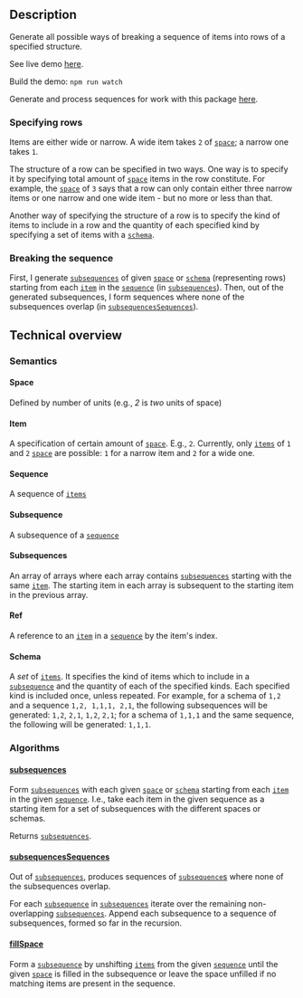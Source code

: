 ## Description
Generate all possible ways of breaking a sequence of items into rows of a specified structure.

See live demo [here](https://gottfried-github.github.io/fit-in-rows/demo/dist/index.html).

Build the demo: `npm run watch`

Generate and process sequences for work with this package [here](https://github.com/gottfried-github/fit-in-rows_sequences).

### Specifying rows
Items are either wide or narrow. A wide item takes `2` of [`space`](#space); a narrow one takes `1`.

The structure of a row can be specified in two ways. One way is to specify it by specifying total amount of [`space`](#space) items in the row constitute. For example, the [`space`](#space) of `3` says that a row can only contain either three narrow items or one narrow and one wide item - but no more or less than that.

Another way of specifying the structure of a row is to specify the kind of items to include in a row and the quantity of each specified kind by specifying a set of items with a [`schema`](#schema).

### Breaking the sequence
First, I generate [`subsequences`](#subsequence) of given [`space`](#space) or [`schema`](#schema) (representing rows) starting from each [`item`](#item) in the [`sequence`](#sequence) (in [`subsequences`](#algorithms)). Then, out of the generated subsequences, I form sequences where none of the subsequences overlap (in [`subsequencesSequences`](#subsequencesSequences)).

## Technical overview
### Semantics
#### Space
Defined by number of units (e.g., *2* is *two* units of space)

#### Item
A specification of certain amount of [`space`](#space). E.g., `2`. Currently, only [`items`](#item) of `1` and `2` [`space`](#space) are possible: `1` for a narrow item and `2` for a wide one.

#### Sequence
A sequence of [`items`](#item)

#### Subsequence
A subsequence of a [`sequence`](#sequence)

#### Subsequences
An array of arrays where each array contains [`subsequences`](#subsequence) starting with the same [`item`](#item). The starting item in each array is subsequent to the starting item in the previous array.

#### Ref
A reference to an [`item`](#item) in a [`sequence`](#sequence) by the item's index.

#### Schema
A *set* of [`items`](#item). It specifies the kind of items which to include in a [`subsequence`](#subsequence) and the quantity of each of the specified kinds. Each specified kind is included once, unless repeated. For example, for a schema of `1,2` and a sequence `1,2, 1,1,1, 2,1`, the following subsequences will be generated: `1,2`, `2,1`, `1,2`, `2,1`; for a schema of `1,1,1` and the same sequence, the following will be generated: `1,1,1`.

### Algorithms
#### [subsequences](https://github.com/gottfried-github/fit-in-rows/blob/e4b443aa5bcfd8f6314bba0545a00d26591297e4/src/index.js#L87)
Form [`subsequences`](#subsequence) with each given [`space`](#space) or [`schema`](#schema) starting from each [`item`](#item) in the given [`sequence`](#sequence). I.e., take each item in the given sequence as a starting item for a set of subsequences with the different spaces or schemas. 

Returns [`subsequences`](#subsequences).

#### [subsequencesSequences](https://github.com/gottfried-github/fit-in-rows/blob/e4b443aa5bcfd8f6314bba0545a00d26591297e4/src/index.js#L9)
Out of [`subsequences`](#subsequences), produces sequences of [`subsequence`s](#subsequence) where none of the subsequences overlap. 

For each [`subsequence`](#subsequence) in [`subsequences`](#subsequences) iterate over the remaining non-overlapping [`subsequences`](#subsequences). Append each subsequence to a sequence of subsequences, formed so far in the recursion.

#### [fillSpace](https://github.com/gottfried-github/fit-in-rows/blob/e4b443aa5bcfd8f6314bba0545a00d26591297e4/src/index.js#L111)
Form a [`subsequence`](#subsequence) by unshifting [`items`](#item) from the given [`sequence`](#sequence) until the given [`space`](#space) is filled in the subsequence or leave the space unfilled if no matching items are present in the sequence.